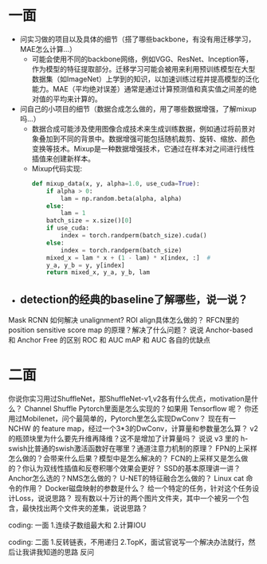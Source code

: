 # 一面

- 问实习做的项目以及具体的细节（搭了哪些backbone，有没有用迁移学习，MAE怎么计算...）
  - 可能会使用不同的backbone网络，例如VGG、ResNet、Inception等，作为模型的特征提取部分。迁移学习可能会被用来利用预训练模型在大型数据集（如ImageNet）上学到的知识，以加速训练过程并提高模型的泛化能力。MAE（平均绝对误差）通常是通过计算预测值和真实值之间差的绝对值的平均来计算的。
- 问自己的小项目的细节（数据合成怎么做的，用了哪些数据增强，了解mixup吗...）
  - 数据合成可能涉及使用图像合成技术来生成训练数据，例如通过将前景对象叠加到不同的背景中。数据增强可能包括随机裁剪、旋转、缩放、颜色变换等技术。Mixup是一种数据增强技术，它通过在样本对之间进行线性插值来创建新样本。
  - Mixup代码实现:
    ```python
    def mixup_data(x, y, alpha=1.0, use_cuda=True):
        if alpha > 0:
            lam = np.random.beta(alpha, alpha)
        else:
            lam = 1
        batch_size = x.size()[0]
        if use_cuda:
            index = torch.randperm(batch_size).cuda()
        else:
            index = torch.randperm(batch_size)
        mixed_x = lam * x + (1 - lam) * x[index, :]  #
        y_a, y_b = y, y[index]
        return mixed_x, y_a, y_b, lam
    ```
- detection的经典的baseline了解哪些，说一说？
  - 
Mask RCNN 如何解决 unalignment?
ROI align具体怎么做的？
RFCN里的 position sensitive score map 的原理？解决了什么问题？
说说 Anchor-based 和 Anchor Free 的区别
ROC 和 AUC
mAP 和 AUC 各自的优缺点

# 二面

你说你实习用过ShuffleNet，那ShuffleNet-v1,v2各有什么优点，motivation是什么？
Channel Shuffle Pytorch里面是怎么实现的？如果用 Tensorflow 呢？
你还用过Mobilenet，问个最简单的，Pytorch里怎么实现DwConv？
现在有一 NCHW 的 feature map，经过一个3*3的DwConv，计算量和参数量怎么算？
v2的瓶颈块里为什么要先升维再降维？这不是增加了计算量吗？
说说 v3 里的 h-swish比普通的swish激活函数好在哪里？通道注意力机制的原理？
FPN的上采样怎么做的？会带来什么后果？模型中是怎么解决的？
FCN的上采样又是怎么做的？你认为双线性插值和反卷积哪个效果会更好？
SSD的基本原理讲一讲？Anchor怎么选的？NMS怎么做的？
U-NET的特征融合怎么做的？
Linux cat 命令的作用？
Docker磁盘映射的参数是什么？
给一个特定的任务，针对这个任务设计Loss，说说思路？
现有数以十万计的两个图片文件夹，其中一个被另一个包含，最快找出两个文件夹的差集，说说思路？

coding: 一面
1.连续子数组最大和
2.计算IOU


coding: 二面
1.反转链表，不用递归
2.TopK，面试官说写一个解决办法就行，然后让我讲我知道的思路
反问
